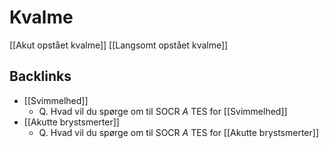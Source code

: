 # Kvalme
[[Akut opstået kvalme]]
[[Langsomt opstået kvalme]]

## Backlinks
* [[Svimmelhed]]
	* Q. Hvad vil du spørge om til SOCR *A* TES for [[Svimmelhed]] 
* [[Akutte brystsmerter]]
	* Q. Hvad vil du spørge om til SOCR *A* TES for [[Akutte brystsmerter]] 

<!-- #anki/tag/med/gp #anki/deck/Medicine -->

<!-- {BearID:370534EE-63D6-42CB-A078-A6E322298C24-19264-000025FF13AF9004} -->
